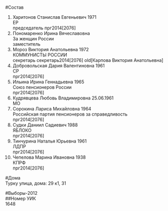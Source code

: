 #Состав  
1. Харитонов Станислав Евгеньевич 1971  
    ЕР  
    председатель прг2014[2076]  
2. Пономаренко Ирина Вячеславовна  
    За женщин России  
    заместитель  
3. Мороз Виктория Анатольевна 1972  
    КОММУНИСТЫ РОССИИ  
    секретарь секретарь2014[2076] old[Карпова Виктория Анатольевна]  
4. Добровольская Дария Валентиновна 1961  
    СР  
    прг2014[2076]  
5. Ильина Ирина Геннадьевна 1965  
    Союз пенсионеров России  
    прг2014[2076]  
6. Кудрявцева Любовь Владимировна 25.06.1961  
    МО  
7. Сорокина Лариса Михайловна 1964  
    Российская партия пенсионеров за справедливость  
    прг2014[2076]  
8. Судки Даниил Садиевич 1988  
    ЯБЛОКО  
    прг2014[2076]  
9. Тинчурина Наталья Юрьевна 1961  
    ЛДПР  
    прг2014[2076]  
10. Чепелова Марина Ивановна 1938  
    КПРФ  
    прг2014[2076]  
  
#Дома  
Турку улица, дома: 29 к1, 31  
  
#Выборы-2012  
##Номер УИК  
1648  
